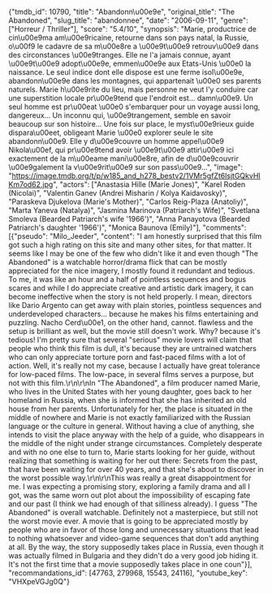 {"tmdb_id": 10790, "title": "Abandonn\u00e9e", "original_title": "The Abandoned", "slug_title": "abandonnee", "date": "2006-09-11", "genre": ["Horreur / Thriller"], "score": "5.4/10", "synopsis": "Marie, productrice de cin\u00e9ma am\u00e9ricaine, retourne dans son pays natal, la Russie, o\u00f9 le cadavre de sa m\u00e8re a \u00e9t\u00e9 retrouv\u00e9 dans des circonstances \u00e9tranges. Elle ne l'a jamais connue, ayant \u00e9t\u00e9 adopt\u00e9e, emmen\u00e9e aux Etats-Unis \u00e0 la naissance. Le seul indice dont elle dispose est une ferme isol\u00e9e, abandonn\u00e9e dans les montagnes, qui appartenait \u00e0 ses parents naturels. Marie h\u00e9rite du lieu, mais personne ne veut l'y conduire car une superstition locale pr\u00e9tend que l'endroit est... damn\u00e9. Un seul homme est pr\u00eat \u00e0 s'embarquer pour un voyage aussi long, dangereux... Un inconnu qui, \u00e9trangement, semble en savoir beaucoup sur son histoire... Une fois sur place, le myst\u00e9rieux guide dispara\u00eet, obligeant Marie \u00e0 explorer seule le site abandonn\u00e9. Elle y d\u00e9couvre un homme appel\u00e9 Nikola\u00ef, qui pr\u00e9tend avoir \u00e9t\u00e9 attir\u00e9 ici exactement de la m\u00eame mani\u00e8re, afin de d\u00e9couvrir \u00e9galement la v\u00e9rit\u00e9 sur son pass\u00e9...", "image": "https://image.tmdb.org/t/p/w185_and_h278_bestv2/1VMr5gfZt6lsjtGQkvHIKm7od62.jpg", "actors": ["Anastasia Hille (Marie Jones)", "Karel Roden (Nicolai)", "Valentin Ganev (Andrei Misharin / Kolya Kaidavosky)", "Paraskeva Djukelova (Marie's Mother)", "Carlos Reig-Plaza (Anatoliy)", "Marta Yaneva (Natalya)", "Jasmina Marinova (Patriarch's Wife)", "Svetlana Smoleva (Bearded Patriarch's wife '1966')", "Anna Panayotova (Bearded Patriarch's daughter '1966')", "Monica Baunova (Emily)"], "comments": [{"pseudo": "Milo_Jeeder", "content": "I am honestly surprised that this film got such a high rating on this site and many other sites, for that matter. It seems like I may be one of the few who didn't like it and even though \"The Abandoned\" is a watchable horror/drama flick that can be mostly appreciated for the nice imagery, I mostly found it redundant and tedious. To me, it was like an hour and a half of pointless sequences and bogus scares and while I do appreciate creative and artistic dark imagery, it can become ineffective when the story is not held properly. I mean, directors like Dario Argento can get away with plain stories, pointless sequences and underdeveloped characters... because he makes his films entertaining and puzzling. Nacho Cerd\u00e1, on the other hand, cannot. flawless and the setup is brilliant as well, but the movie still doesn't work. Why? because it's tedious! I'm pretty sure that several \"serious\" movie lovers will claim that people who think this film is dull, it's because they are untrained watchers who can only appreciate torture porn and fast-paced films with a lot of action. Well, it's really not my case, because I actually have great tolerance for low-paced films. The low-pace, in several films serves a purpose, but not with this film.\r\n\r\nIn \"The Abandoned\", a film producer named Marie, who lives in the United States with her young daughter, goes back to her homeland in Russia, when she is informed that she has inherited an old house from her parents. Unfortunately for her, the place is situated in the middle of nowhere and Marie is not exactly familiarized with the Russian language or the culture in general. Without having a clue of anything, she intends to visit the place anyway with the help of a guide, who disappears in the middle of the night under strange circumstances. Completely desperate and with no one else to turn to, Marie starts looking for her guide, without realizing that something is waiting for her out there: Secrets from the past, that have been waiting for over 40 years, and that she's about to discover in the worst possible way.\r\n\r\nThis was really a great disappointment for me. I was expecting a promising story, exploring a family drama and all I got, was the same worn out plot about the impossibility of escaping fate and our past (I think we had enough of that silliness already). I guess \"The Abandoned\" is overall watchable. Definitely not a masterpiece, but still not the worst movie ever. A movie that is going to be appreciated mostly by people who are in favor of those long and unnecessary situations that lead to nothing whatsoever and video-game sequences that don't add anything at all. By the way, the story supposedly takes place in Russia, even though it was actually filmed in Bulgaria and they didn't do a very good job hiding it. It's not the first time that a movie supposedly takes place in one coun"}], "recommandations_id": [47763, 279968, 15543, 24116], "youtube_key": "VHXpeVGJg0Q"}